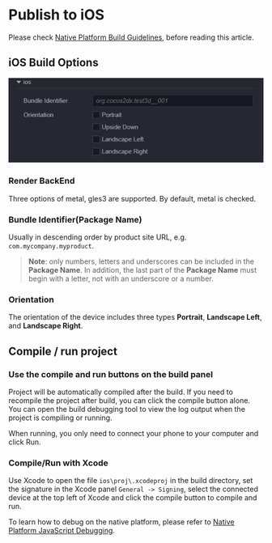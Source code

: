 # Publish to iOS

Please check [Native Platform Build Guidelines](./native-options.md), before reading this article.

## iOS Build Options

![ios_options](publish-native/ios_options.png)

### Render BackEnd

Three options of metal, gles3 are supported. By default, metal is checked.

### Bundle Identifier(Package Name)

Usually in descending order by product site URL, e.g. `com.mycompany.myproduct`.

> **Note**: only numbers, letters and underscores can be included in the **Package Name**. In addition, the last part of the **Package Name** must begin with a letter, not with an underscore or a number.

### Orientation

The orientation of the device includes three types **Portrait**, **Landscape Left**, and **Landscape Right**.

## Compile / run project

### Use the compile and run buttons on the build panel

Project will be automatically compiled after the build. If you need to recompile the project after build, you can click the compile button alone. You can open the build debugging tool to view the log output when the project is compiling or running.

When running, you only need to connect your phone to your computer and click Run.

### Compile/Run with Xcode

Use Xcode to open the file `ios\proj\.xcodeproj` in the build directory, set the signature in the Xcode panel `General -> Signing`, select the connected device at the top left of Xcode and click the compile button to compile and run.

To learn how to debug on the native platform, please refer to [Native Platform JavaScript Debugging](debug-jsb.md).
